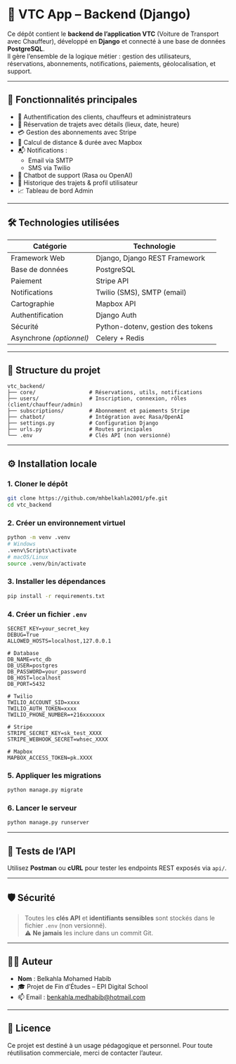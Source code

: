 # 🚗 VTC App – Backend (Django)

Ce dépôt contient le **backend de l’application VTC** (Voiture de Transport avec Chauffeur), développé en **Django** et connecté à une base de données **PostgreSQL**.  
Il gère l’ensemble de la logique métier : gestion des utilisateurs, réservations, abonnements, notifications, paiements, géolocalisation, et support.

---

## 🧩 Fonctionnalités principales

- 🔐 Authentification des clients, chauffeurs et administrateurs
- 📅 Réservation de trajets avec détails (lieux, date, heure)
- 💳 Gestion des abonnements avec Stripe
- 📍 Calcul de distance & durée avec Mapbox
- 📬 Notifications :
  - Email via SMTP
  - SMS via Twilio
- 🤖 Chatbot de support (Rasa ou OpenAI)
- 🧾 Historique des trajets & profil utilisateur
- 📈 Tableau de bord Admin

---

## 🛠️ Technologies utilisées

| Catégorie         | Technologie                        |
|-------------------|-------------------------------------|
| Framework Web     | Django, Django REST Framework       |
| Base de données   | PostgreSQL                          |
| Paiement          | Stripe API                          |
| Notifications     | Twilio (SMS), SMTP (email)          |
| Cartographie      | Mapbox API                          |
| Authentification  | Django Auth                         |
| Sécurité          | Python-dotenv, gestion des tokens   |
| Asynchrone *(optionnel)* | Celery + Redis               |

---

## 📁 Structure du projet

```
vtc_backend/
├── core/                 # Réservations, utils, notifications
├── users/                # Inscription, connexion, rôles (client/chauffeur/admin)
├── subscriptions/        # Abonnement et paiements Stripe
├── chatbot/              # Intégration avec Rasa/OpenAI
├── settings.py           # Configuration Django
├── urls.py               # Routes principales
└── .env                  # Clés API (non versionné)
```

---

## ⚙️ Installation locale

### 1. Cloner le dépôt

```bash
git clone https://github.com/mhbelkahla2001/pfe.git
cd vtc_backend
```

### 2. Créer un environnement virtuel

```bash
python -m venv .venv
# Windows
.venv\Scripts\activate
# macOS/Linux
source .venv/bin/activate
```

### 3. Installer les dépendances

```bash
pip install -r requirements.txt
```

### 4. Créer un fichier `.env`

```env
SECRET_KEY=your_secret_key
DEBUG=True
ALLOWED_HOSTS=localhost,127.0.0.1

# Database
DB_NAME=vtc_db
DB_USER=postgres
DB_PASSWORD=your_password
DB_HOST=localhost
DB_PORT=5432

# Twilio
TWILIO_ACCOUNT_SID=xxxx
TWILIO_AUTH_TOKEN=xxxx
TWILIO_PHONE_NUMBER=+216xxxxxxx

# Stripe
STRIPE_SECRET_KEY=sk_test_XXXX
STRIPE_WEBHOOK_SECRET=whsec_XXXX

# Mapbox
MAPBOX_ACCESS_TOKEN=pk.XXXX
```

### 5. Appliquer les migrations

```bash
python manage.py migrate
```

### 6. Lancer le serveur

```bash
python manage.py runserver
```

---

## 🧪 Tests de l’API

Utilisez **Postman** ou **cURL** pour tester les endpoints REST exposés via `api/`.

---

## 🛡️ Sécurité

> Toutes les **clés API** et **identifiants sensibles** sont stockés dans le fichier `.env` (non versionné).  
> ⚠️ **Ne jamais** les inclure dans un commit Git.

---

## 👨‍💻 Auteur

- **Nom** : Belkahla Mohamed Habib  
- 🎓 Projet de Fin d’Études – EPI Digital School  
- 📫 Email : benkahla.medhabib@hotmail.com

---

## 📝 Licence

Ce projet est destiné à un usage pédagogique et personnel. Pour toute réutilisation commerciale, merci de contacter l’auteur.
